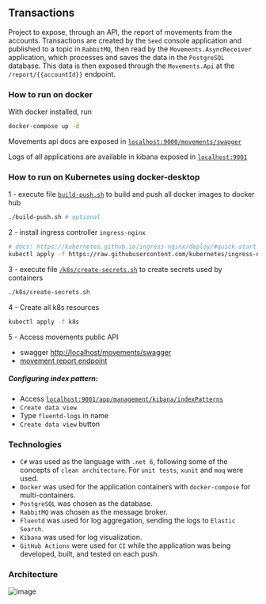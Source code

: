 ## Transactions

Project to expose, through an API, the report of movements from the accounts. Transactions are created by the `Seed` console application and published to a topic in `RabbitMQ`, then read by the `Movements.AsyncReceiver` application, which processes and saves the data in the `PostgreSQL` database. This data is then exposed through the `Movements.Api` at the `/report/{{accountId}}` endpoint.

### How to run on docker

With docker installed, run

```bash 
docker-compose up -d
```

Movements api docs are exposed in [`localhost:9000/movements/swagger`](localhost:9000/movements/swagger)

Logs of all applications are available in kibana exposed in [`localhost:9001`](localhost:9001)

### How to run on Kubernetes using docker-desktop

1 - execute file [`build-push.sh`](build-push.sh) to build and push all docker images to docker hub
   ```bash
   ./build-push.sh # optional
   ```   
2 - install ingress controller `ingress-nginx`

   ```bash
   # docs: https://kubernetes.github.io/ingress-nginx/deploy/#quick-start
   kubectl apply -f https://raw.githubusercontent.com/kubernetes/ingress-nginx/controller-v1.8.2/deploy/static/provider/cloud/deploy.yaml

   ```

3 - execute file [`/k8s/create-secrets.sh`](/k8s/create-secrets.sh) to create secrets used by containers
   ```bash
   ./k8s/create-secrets.sh
   ```   
4 - Create all k8s resources
   ```bash
   kubectl apply -f k8s
   ```   
5 - Access movements public API 
   - swagger [http://localhost/movements/swagger](http://localhost/movements/swagger)
   - [movement report endpoint](http://localhost/movements/v1/report/123456-78)


##### Configuring index pattern:
   - Access [`localhost:9001/app/management/kibana/indexPatterns`](localhost:9001/app/management/kibana/indexPatterns)
   - `Create data view`
   - Type `fluentd-logs` in name
   - `Create data view` button

### Technologies

- `C#` was used as the language with `.net 6`, following some of the concepts of `clean architecture`. For `unit tests`, `xunit` and `moq` were used.
- `Docker` was used for the application containers with `docker-compose` for multi-containers.
- `PostgreSQL` was chosen as the database.
- `RabbitMQ` was chosen as the message broker.
- `Fluentd` was used for log aggregation, sending the logs to `Elastic Search`.
- `Kibana` was used for log visualization.
- `GitHub Actions` were used for `CI` while the application was being developed, built, and tested on each push.

### Architecture

![image](https://github.com/matheus-oliveira-andrade/transactions/assets/32457879/1ab7e4cd-bb39-4ff9-bf0a-b5a9e4f57d06)

